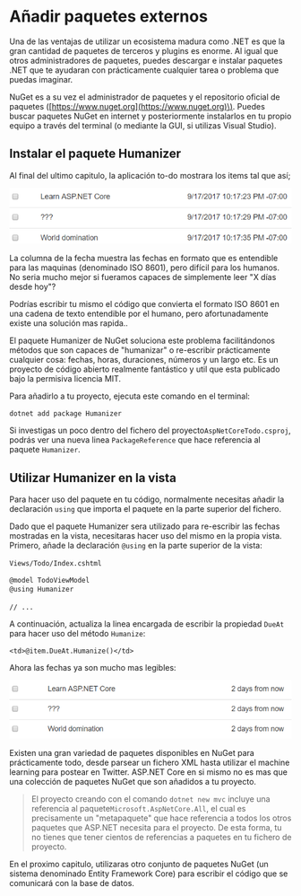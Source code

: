 # Añadir paquetes externos

Una de las ventajas de utilizar un ecosistema madura como .NET es que la gran cantidad de paquetes de terceros y plugins es enorme. Al igual que otros administradores de paquetes, puedes descargar e instalar paquetes .NET que te ayudaran con prácticamente cualquier tarea o problema que puedas imaginar.

NuGet es a su vez el administrador de paquetes y el repositorio oficial de paquetes \([https://www.nuget.org](https://www.nuget.org)\). Puedes buscar paquetes NuGet en internet y posteriormente instalarlos en tu propio equipo a través del terminal \(o mediante la GUI, si utilizas Visual Studio\).

## Instalar el paquete Humanizer

Al final del ultimo capitulo, la aplicación to-do mostrara los items tal que así;

![Fechas en formato ISO 8601](.gitbook/assets/iso8601%20%281%29.png)

La columna de la fecha muestra las fechas en formato que es entendible para las maquinas \(denominado ISO 8601\), pero difícil para los humanos. No seria mucho mejor si fueramos capaces de simplemente leer  "X días desde hoy"?

Podrías escribir tu mismo el código que convierta el formato ISO 8601 en una cadena de texto entendible por el humano, pero afortunadamente existe una solución mas rapida..

El paquete Humanizer de NuGet soluciona este problema facilitándonos métodos que son capaces de "humanizar" o re-escribir prácticamente cualquier cosa: fechas, horas, duraciones, números y un largo etc. Es un proyecto de código abierto realmente fantástico y util que esta publicado bajo la permisiva licencia MIT.

Para añadirlo a tu proyecto, ejecuta este comando en el terminal:

```text
dotnet add package Humanizer
```

Si investigas un poco dentro del fichero del proyecto`AspNetCoreTodo.csproj`, podrás ver una nueva linea `PackageReference` que hace referencia al paquete `Humanizer`.

## Utilizar Humanizer en la vista

Para hacer uso del paquete en tu código, normalmente necesitas añadir la declaración `using` que importa el paquete en la parte superior del fichero.

Dado que el paquete Humanizer sera utilizado para re-escribir las fechas mostradas en la vista, necesitaras hacer uso del mismo en la propia vista. Primero, añade la declaración `@using` en la parte superior de la vista:

`Views/Todo/Index.cshtml`

```markup
@model TodoViewModel
@using Humanizer

// ...
```

A continuación, actualiza la linea encargada de escribir la propiedad `DueAt` para hacer uso del método `Humanize`:

```markup
<td>@item.DueAt.Humanize()</td>
```

Ahora las fechas ya son mucho mas legibles:

![Human-readable dates](.gitbook/assets/friendly-dates%20%281%29.png)

Existen una gran variedad de paquetes disponibles en NuGet para prácticamente todo, desde parsear un fichero XML hasta utilizar el machine learning para postear en Twitter. ASP.NET Core en si mismo no es mas que una colección de paquetes NuGet que son añadidos a tu proyecto.

> El proyecto creando con el comando `dotnet new mvc` incluye una referencia al paquete`Microsoft.AspNetCore.All`, el cual es precisamente un "metapaquete" que hace referencia a todos los otros paquetes que ASP.NET necesita para el proyecto. De esta forma, tu no tienes que tener cientos de referencias a paquetes en tu fichero de proyecto.

En el proximo capitulo, utilizaras otro conjunto de paquetes NuGet \(un sistema denominado Entity Framework Core\) para escribir el código que se comunicará con la base de datos.

